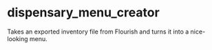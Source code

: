 # dispensary_menu_creator
Takes an exported inventory file from Flourish and turns it into a nice-looking menu.
